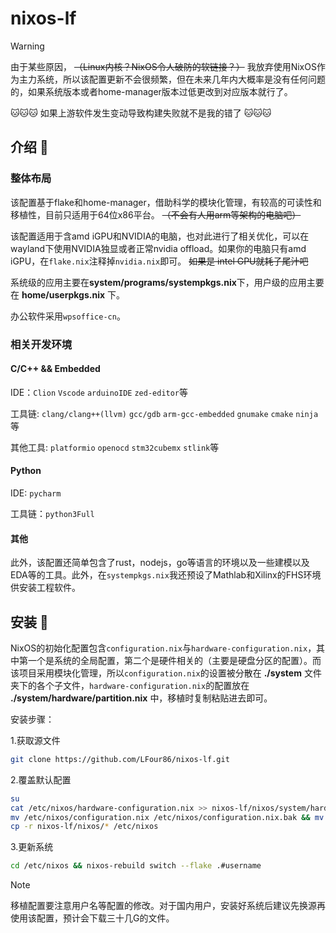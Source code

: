 # nixos-lf
> [!WARNING]
>由于某些原因， ~~（Linux内核？NixOS令人破防的软链接？）~~ 我放弃使用NixOS作为主力系统，所以该配置更新不会很频繁，但在未来几年内大概率是没有任何问题的，如果系统版本或者home-manager版本过低更改到对应版本就行了。
> 
> 🐱🐱🐱 如果上游软件发生变动导致构建失败就不是我的错了 🐱🐱🐱

## 介绍 🚀
### 整体布局
  该配置基于flake和home-manager，借助科学的模块化管理，有较高的可读性和移植性，目前只适用于64位x86平台。 ~~（不会有人用arm等架构的电脑吧）~~ 
  
  该配置适用于含amd iGPU和NVIDIA的电脑，也对此进行了相关优化，可以在wayland下使用NVIDIA独显或者正常nvidia offload。如果你的电脑只有amd iGPU，在`flake.nix`注释掉`nvidia.nix`即可。 ~~如果是 intel GPU就耗子尾汁吧~~
  
  系统级的应用主要在**system/programs/systempkgs.nix**下，用户级的应用主要在 **home/userpkgs.nix** 下。
  
  办公软件采用`wpsoffice-cn`。
  
### 相关开发环境
#### C/C++ && Embedded
IDE：`Clion` `Vscode` `arduinoIDE` `zed-editor`等

工具链: `clang/clang++(llvm)` `gcc/gdb` `arm-gcc-embedded` `gnumake` `cmake` `ninja`等

其他工具: `platformio` `openocd` `stm32cubemx` `stlink`等  

#### Python
IDE: `pycharm`

工具链：`python3Full`

#### 其他
此外，该配置还简单包含了rust，nodejs，go等语言的环境以及一些建模以及EDA等的工具。此外，在`systempkgs.nix`我还预设了Mathlab和Xilinx的FHS环境供安装工程软件。

## 安装 🧷
  NixOS的初始化配置包含`configuration.nix`与`hardware-configuration.nix`，其中第一个是系统的全局配置，第二个是硬件相关的（主要是硬盘分区的配置）。而该项目采用模块化管理，所以`configuration.nix`的设置被分散在 **./system** 文件夹下的各个子文件，`hardware-configuration.nix`的配置放在 **./system/hardware/partition.nix** 中，移植时复制粘贴进去即可。
  
安装步骤：

1.获取源文件
``` bash 
git clone https://github.com/LFour86/nixos-lf.git
```
2.覆盖默认配置
``` bash
su
cat /etc/nixos/hardware-configuration.nix >> nixos-lf/nixos/system/hardware/partition.nix
mv /etc/nixos/configuration.nix /etc/nixos/configuration.nix.bak && mv /etc/nixos/hardware-configuration.nix /etc/nixos/hardware-configuration.nix.bak
cp -r nixos-lf/nixos/* /etc/nixos
``` 
3.更新系统
``` bash
cd /etc/nixos && nixos-rebuild switch --flake .#username
```
> [!NOTE]
> 移植配置要注意用户名等配置的修改。对于国内用户，安装好系统后建议先换源再使用该配置，预计会下载三十几G的文件。
